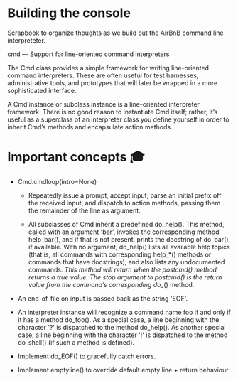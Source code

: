 # Building the console

Scrapbook to organize thoughts as we build out the AirBnB command line interpreteter.

cmd — Support for line-oriented command interpreters

The Cmd class provides a simple framework for writing line-oriented command interpreters. These are often useful for test harnesses, administrative tools, and prototypes that will later be wrapped in a more sophisticated interface.

A Cmd instance or subclass instance is a line-oriented interpreter framework. There is no good reason to instantiate Cmd itself; rather, it’s useful as a superclass of an interpreter class you define yourself in order to inherit Cmd’s methods and encapsulate action methods.

# Important concepts 🎓

* Cmd.cmdloop(intro=None)
	* Repeatedly issue a prompt, accept input, parse an initial prefix off the received input, and dispatch to action methods, passing them the remainder of the line as argument.

	* All subclasses of Cmd inherit a predefined do_help(). This method, called with an argument 'bar', invokes the corresponding method help_bar(), and if that is not present, prints the docstring of do_bar(), if available. With no argument, do_help() lists all available help topics (that is, all commands with corresponding help_*() methods or commands that have docstrings), and also lists any undocumented commands.
	*This method will return when the postcmd() method returns a true value. The stop argument to postcmd() is the return value from the command’s corresponding do_*() method.

* An end-of-file on input is passed back as the string 'EOF'.

* An interpreter instance will recognize a command name foo if and only if it has a method do_foo(). As a special case, a line beginning with the character '?' is dispatched to the method do_help(). As another special case, a line beginning with the character '!' is dispatched to the method do_shell() (if such a method is defined).

* Implement do_EOF() to gracefully catch errors.

* Implement emptyline() to override default empty line + return behaviour.
